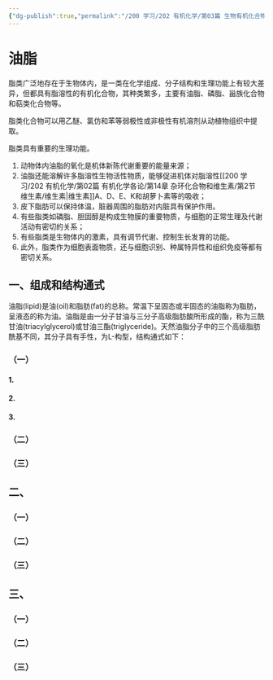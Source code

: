 ```yaml
---
{"dg-publish":true,"permalink":"/200 学习/202 有机化学/第03篇 生物有机化合物/第15章 脂类/第一节 油脂/油脂/","title":"油脂","created":"2024-01-31T19:29:45.123+08:00","updated":"2024-01-31T19:31:27.581+08:00"}
---
```


# 油脂
脂类广泛地存在于生物体内，是一类在化学组成、分子结构和生理功能上有较大差异，但都具有脂溶性的有机化合物，其种类繁多，主要有油脂、磷脂、甾族化合物和萜类化合物等。

脂类化合物可以用乙醚、氯仿和苯等弱极性或非极性有机溶剂从动植物组织中提取。

脂类具有重要的生理功能。
1. 动物体内油脂的氧化是机体新陈代谢重要的能量来源；
2. 油脂还能溶解许多脂溶性生物活性物质，能够促进机体对脂溶性[[200 学习/202 有机化学/第02篇 有机化学各论/第14章 杂环化合物和维生素/第2节 维生素/维生素\|维生素]]A、D、E、K和胡萝卜素等的吸收；
3. 皮下脂肪可以保持体温，脏器周围的脂肪对内脏具有保护作用。
4. 有些脂类如磷脂、胆固醇是构成生物膜的重要物质，与细胞的正常生理及代谢活动有密切的关系；
5. 有些脂类是生物体内的激素，具有调节代谢、控制生长发育的功能。
6. 此外，脂类作为细胞表面物质，还与细胞识别、种属特异性和组织免疫等都有密切关系。
## 一、组成和结构通式
油脂(lipid)是油(oil)和脂肪(fat)的总称。常温下呈固态或半固态的油脂称为脂肪，呈液态的称为油。油脂是由一分子甘油与三分子高级脂肪酸所形成的酯，称为三酰甘油(triacylglycerol)或甘油三酯(triglyceride)。天然油脂分子中的三个高级脂肪酰基不同，其分子具有手性，为L-构型，结构通式如下：
### （一）
#### 1.
#### 2.
#### 3.
### （二）
### （三）
## 二、
### （一）
### （二）
### （三）
## 三、
### （一）
### （二）
### （三）